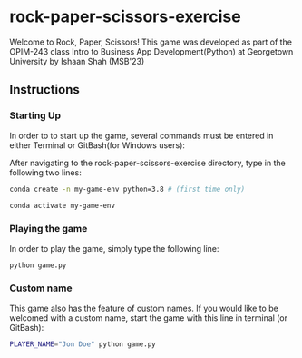 # rock-paper-scissors-exercise

Welcome to Rock, Paper, Scissors!
This game was developed as part of the OPIM-243 class Intro to Business App Development(Python)
at Georgetown University by Ishaan Shah (MSB'23)


## Instructions

### Starting Up

In order to to start up the game, several commands must be entered in either Terminal or GitBash(for Windows users):

After navigating to the rock-paper-scissors-exercise directory, type in the following two lines:

```sh
conda create -n my-game-env python=3.8 # (first time only)
```
```sh
conda activate my-game-env
```



### Playing the game

In order to play the game, simply type the following line:

```sh
python game.py
```

### Custom name

This game also has the feature of custom names. If you would like to be welcomed with a custom name,
start the game with this line in terminal (or GitBash):

```sh
PLAYER_NAME="Jon Doe" python game.py
```





